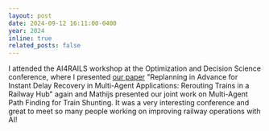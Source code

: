 ```yaml
---
layout: post
date: 2024-09-12 16:11:00-0400
year: 2024
inline: true
related_posts: false
---
```


I attended the AI4RAILS workshop at the Optimization and Decision Science conference, where I presented [our paper](/publications) "Replanning in Advance for Instant Delay Recovery in Multi-Agent Applications: Rerouting Trains in a Railway Hub" again and Mathijs presented our joint work on Multi-Agent Path Finding for Train Shunting. It was a very interesting conference and great to meet so many people working on improving railway operations with AI!